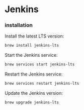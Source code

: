 # Jenkins
### installation
Install the latest LTS version:
```bash
brew install jenkins-lts
```
Start the Jenkins service: 
```bash
brew services start jenkins-lts
```
Restart the Jenkins service: 
```bash
brew services restart jenkins-lts
```
Update the Jenkins version: 
```bash
brew upgrade jenkins-lts
```